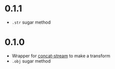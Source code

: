 # 0.1.1

* `.str` sugar method

# 0.1.0

* Wrapper for [concat-stream](https://www.npmjs.com/package/concat-stream) to make a transform
* `.obj` sugar method
